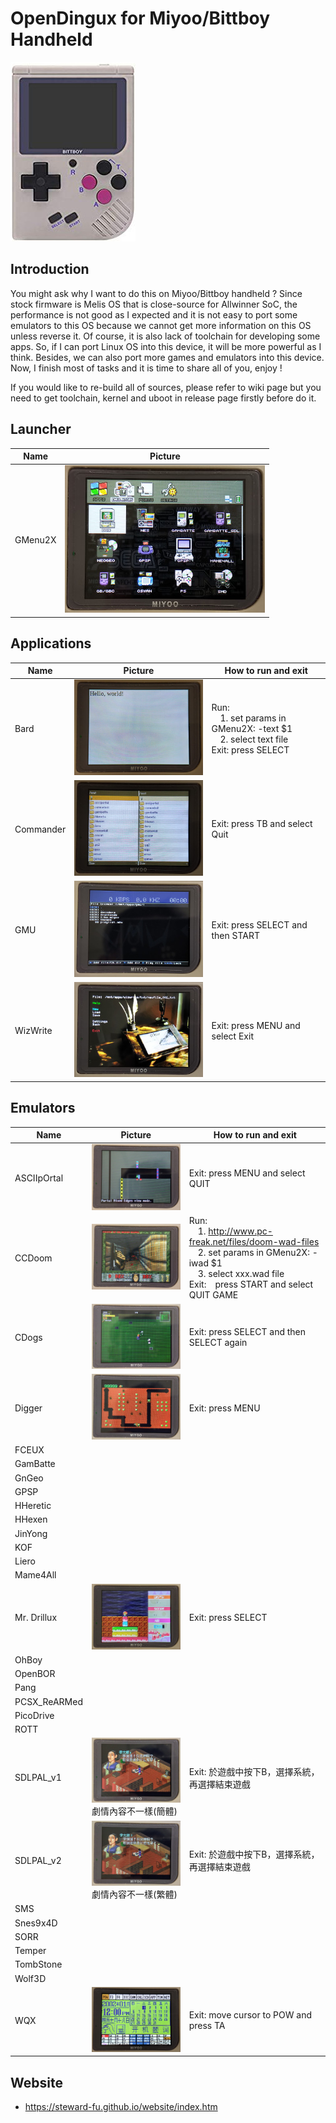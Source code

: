 # OpenDingux for Miyoo/Bittboy Handheld
![Alt text](imgs/main.jpg)
  
## Introduction
You might ask why I want to do this on Miyoo/Bittboy handheld ? Since stock firmware is Melis OS that is close-source for Allwinner SoC, the performance is not good as I expected and it is not easy to port some emulators to this OS because we cannot get more information on this OS unless reverse it. Of course, it is also lack of toolchain for developing some apps. So, if I can port Linux OS into this device, it will be more powerful as I think. Besides, we can also port more games and emulators into this device. Now, I finish most of tasks and it is time to share all of you, enjoy !  
  
If you would like to re-build all of sources, please refer to wiki page but you need to get toolchain, kernel and uboot in release page firstly before do it.
   
## Launcher
| Name | Picture |
|------|---------|
| GMenu2X | ![Alt text](imgs/gmenu2x.jpg) |
   
## Applications
| Name | Picture | How to run and exit |
| -----|---------|---------------------|
| Bard | ![Alt text](imgs/bard.jpg) | Run:<br>&emsp;1. set params in GMenu2X: -text $1<br>&emsp;2. select text file<br> Exit: press SELECT |
| Commander | ![Alt text](imgs/commander.jpg) | Exit: press TB and select Quit |
| GMU | ![Alt text](imgs/gmu.jpg) | Exit: press SELECT and then START |
| WizWrite | ![Alt text](imgs/wizwrite.jpg) | Exit: press MENU and select Exit |
   
## Emulators
| Name | Picture | How to run and exit |
| -----|---------|---------------------|
| ASCIIpOrtal | ![Alt text](imgs/ascii.jpg) | Exit: press MENU and select QUIT |
| CCDoom | ![Alt text](imgs/ccdoom.jpg) | Run:<br>&emsp;1. http://www.pc-freak.net/files/doom-wad-files<br>&emsp;2. set params in GMenu2X: -iwad $1<br>&emsp;3. select xxx.wad file<br> Exit:&emsp;press START and select QUIT GAME |
| CDogs | ![Alt text](imgs/cdogs.jpg) | Exit: press SELECT and then SELECT again |
| Digger | ![Alt text](imgs/digger.jpg) | Exit: press MENU |
| FCEUX |
| GamBatte |
| GnGeo |
| GPSP |
| HHeretic |
| HHexen |
| JinYong |
| KOF |
| Liero |
| Mame4All |
| Mr. Drillux | ![Alt text](imgs/drillux.jpg) | Exit: press SELECT |
| OhBoy |
| OpenBOR |
| Pang |
| PCSX_ReARMed |
| PicoDrive | 
| ROTT |
| SDLPAL_v1 | ![Alt text](imgs/sdlpal_v1.jpg)<br> 劇情內容不一樣(簡體) | Exit: 於遊戲中按下B，選擇系統，再選擇結束遊戲 |
| SDLPAL_v2 | ![Alt text](imgs/sdlpal_v2.jpg)<br> 劇情內容不一樣(繁體)  | Exit: 於遊戲中按下B，選擇系統，再選擇結束遊戲 |
| SMS |
| Snes9x4D |
| SORR |
| Temper |
| TombStone |
| Wolf3D |
| WQX | ![Alt text](imgs/wqx.jpg) | Exit: move cursor to POW and press TA |
   
## Website
-  https://steward-fu.github.io/website/index.htm


